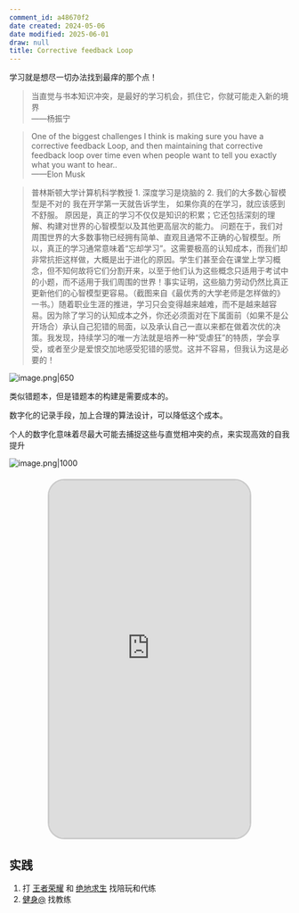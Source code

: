 ```yaml
---
comment_id: a48670f2
date created: 2024-05-06
date modified: 2025-06-01
draw: null
title: Corrective feedback Loop
---
```

学习就是想尽一切办法找到最痒的那个点！

> 当直觉与书本知识冲突，是最好的学习机会，抓住它，你就可能走入新的境界  
>——杨振宁

> One of the biggest challenges I think is making sure you have a corrective feedback Loop, and then maintaining that corrective feedback loop over time even when people want to tell you exactly what you want to hear..  
——Elon Musk

> 普林斯顿大学计算机科学教授 1. 深度学习是烧脑的 2. 我们的大多数心智模型是不对的 我在开学第一天就告诉学生，
> 如果你真的在学习，就应该感到不舒服。
> 原因是，真正的学习不仅仅是知识的积累；它还包括深刻的理解、构建对世界的心智模型以及其他更高层次的能力。
> 问题在于，我们对周围世界的大多数事物已经拥有简单、直观且通常不正确的心智模型。所以，真正的学习通常意味着“忘却学习”。这需要极高的认知成本，而我们却非常抗拒这样做，大概是出于进化的原因。学生们甚至会在课堂上学习概念，但不知何故将它们分割开来，以至于他们认为这些概念只适用于考试中的小题，而不适用于我们周围的世界！事实证明，这些脑力劳动仍然比真正更新他们的心智模型更容易。（截图来自《最优秀的大学老师是怎样做的》一书。）随着职业生涯的推进，学习只会变得越来越难，而不是越来越容易。因为除了学习的认知成本之外，你还必须面对在下属面前（如果不是公开场合）承认自己犯错的局面，以及承认自己一直以来都在做着次优的决策。我发现，持续学习的唯一方法就是培养一种“受虐狂”的特质，学会享受，或者至少是爱恨交加地感受犯错的感觉。这并不容易，但我认为这是必要的！



<!-- more -->

![image.png|650](https://imagehosting4picgo.oss-cn-beijing.aliyuncs.com/imagehosting/fix-dir%2Fpicgo%2Fpicgo-clipboard-images%2F2024%2F05%2F06%2F22-30-05-85ac1c428e7c660b6bfadb1dce3fd225-20240506223004-39c05e.png)

类似错题本，但是错题本的构建是需要成本的。

数字化的记录手段，加上合理的算法设计，可以降低这个成本。

个人的数字化意味着尽最大可能去捕捉这些与直觉相冲突的点，来实现高效的自我提升

![image.png|1000](https://imagehosting4picgo.oss-cn-beijing.aliyuncs.com/imagehosting/fix-dir%2Fpicgo%2Fpicgo-clipboard-images%2F2025%2F06%2F01%2F20-56-54-dd6e5739db4cbb4adf02226dc946be18-202506012056493-b3a6bd.png)

<iframe src="https://imagehosting4picgo.oss-cn-beijing.aliyuncs.com/imagehosting/fix-dir%2F9e20f478899dc29eb19741386f9343c8%2FVideo%2F2024%2F04%2F29%2F22-51-01-a812f630dfad190370c0203a0b482358-534_1714402177-ad2cee.mp4" allowfullscreen="true" style="border-radius: 30px; overflow: hidden; border: 3px solid #ccc; width: 360px; height: 640px; display: block; margin: 20px auto; aspect-ratio: 9 / 16;" frameborder="0"></iframe>

## 实践

1. 打 [王者荣耀](王者荣耀) 和 [绝地求生](绝地求生) 找陪玩和代练
2. [健身@](健身@.md) 找教练
